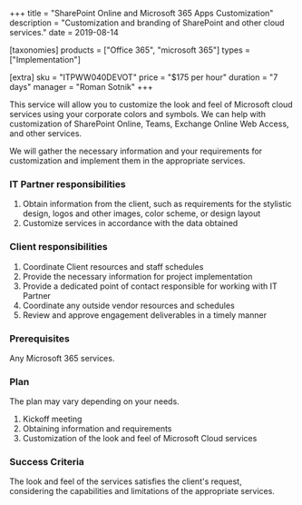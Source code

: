 +++
title = "SharePoint Online and Microsoft 365 Apps Customization"
description = "Customization and branding of SharePoint and other cloud services."
date = 2019-08-14

[taxonomies]
products = ["Office 365", "microsoft 365"]
types = ["Implementation"]

[extra]
sku = "ITPWW040DEVOT"
price = "$175 per hour"
duration = "7 days"
manager = "Roman Sotnik"
+++

This service will allow you to customize the look and feel of Microsoft
cloud services using your corporate colors and symbols. We can help with
customization of SharePoint Online, Teams, Exchange Online Web Access,
and other services.

We will gather the necessary information and your requirements for
customization and implement them in the appropriate services.

### IT Partner responsibilities

1.  Obtain information from the client, such as requirements for the
    stylistic design, logos and other images, color scheme, or design
    layout
2.  Customize services in accordance with the data obtained

### Client responsibilities

1.  Coordinate Client resources and staff schedules
2.  Provide the necessary information for project implementation
3.  Provide a dedicated point of contact responsible for working with IT
    Partner
4.  Coordinate any outside vendor resources and schedules
5.  Review and approve engagement deliverables in a timely manner

### Prerequisites

Any Microsoft 365 services.

### Plan

The plan may vary depending on your needs.

1.  Kickoff meeting
2.  Obtaining information and requirements
3.  Customization of the look and feel of Microsoft Cloud services

### Success Criteria

The look and feel of the services satisfies the client's request,  
considering the capabilities and limitations of the appropriate
services.
